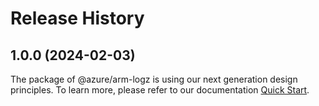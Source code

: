 # Release History
    
## 1.0.0 (2024-02-03)

The package of @azure/arm-logz is using our next generation design principles. To learn more, please refer to our documentation [Quick Start](https://aka.ms/js-track2-quickstart).
